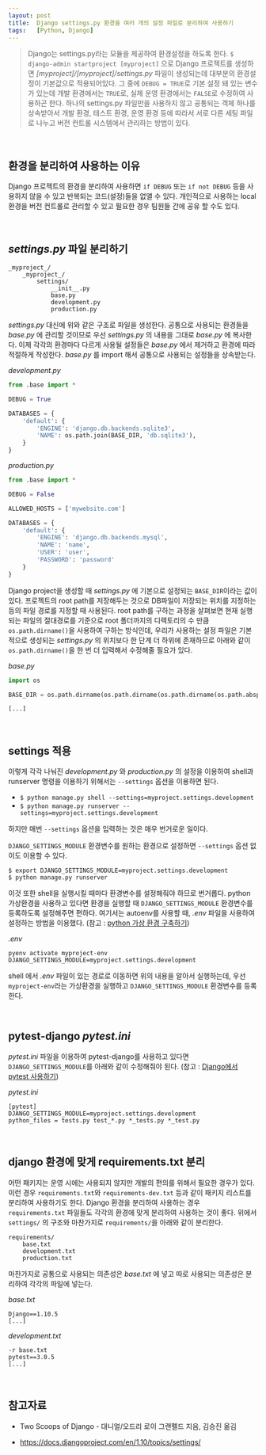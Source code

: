 ```yaml
---
layout: post
title:  Django settings.py 환경을 여러 개의 설정 파일로 분리하여 사용하기
tags:   [Python, Django]
---
```


> Django는 settings.py라는 모듈을 제공하여 환경설정을 하도록 한다. `$ django-admin startproject [myproject]` 으로 Django 프로젝트를 생성하면 _[myproject]/[myproject]/settings.py_ 파일이 생성되는데 대부분의 환경설정이 기본값으로 적용되어있다. 그 중에 `DEBUG = TRUE`로 기본 설정 돼 있는 변수가 있는데 개발 환경에서는 `TRUE`로, 실제 운영 환경에서는 `FALSE`로 수정하여 사용하곤 한다. 하나의 settings.py 파일만을 사용하지 않고 공통되는 객체 하나를 상속받아서 개발 환경, 테스트 환경, 운영 환경 등에 따라서 서로 다른 세팅 파일로 나누고 버전 컨트롤 시스템에서 관리하는 방법이 있다.  

<br/>  

## 환경을 분리하여 사용하는 이유  

Django 프로젝트의 환경을 분리하여 사용하면 `if DEBUG` 또는 `if not DEBUG` 등을 사용하지 않을 수 있고 반복되는 코드(설정)들을 없앨 수 있다. 개인적으로 사용하는 local 환경을 버전 컨트롤로 관리할 수 있고 필요한 경우 팀원들 간에 공유 할 수도 있다.   

<br/>  

## _settings.py_ 파일 분리하기  

```
_myproject_/
    _myproject_/
        settings/
            __init__.py
            base.py
            development.py
            production.py
```  

_settings.py_ 대신에 위와 같은 구조로 파일을 생성한다. 공통으로 사용되는 환경들을 _base.py_ 에 관리할 것이므로 우선 _settings.py_ 의 내용을 그대로 _base.py_ 에 복사한다. 이제 각각의 환경마다 다르게 사용될 설정들은 _base.py_ 에서 제거하고 환경에 따라 적절하게 작성한다. _base.py_ 를 import 해서 공통으로 사용되는 설정들을 상속받는다.  

_development.py_   

```python
from .base import *

DEBUG = True

DATABASES = {
    'default': {
        'ENGINE': 'django.db.backends.sqlite3',
        'NAME': os.path.join(BASE_DIR, 'db.sqlite3'),
    }
}
```  

_production.py_  

```python
from .base import *

DEBUG = False

ALLOWED_HOSTS = ['mywebsite.com']

DATABASES = {
    'default': {
        'ENGINE': 'django.db.backends.mysql',
        'NAME': 'name',
        'USER': 'user',
        'PASSWORD': 'password'
    }
}
```   

Django project을 생성할 때 _settings.py_ 에 기본으로 설정되는 `BASE_DIR`이라는 값이 있다. 프로젝트의 root path를 저장해두는 것으로 DB파일이 저장되는 위치를 지정하는 등의 파일 경로를 지정할 때 사용된다. root path를 구하는 과정을 살펴보면 현재 실행되는 파일의 절대경로를 기준으로 root 폴더까지의 디렉토리의 수 만큼 `os.path.dirname()`을 사용하여 구하는 방식인데, 우리가 사용하는 설정 파일은 기본적으로 생성되는 _settings.py_ 의 위치보다 한 단계 더 하위에 존재하므로 아래와 같이 `os.path.dirname()`을 한 번 더 입력해서 수정해줄 필요가 있다.  

_base.py_  

```python
import os

BASE_DIR = os.path.dirname(os.path.dirname(os.path.dirname(os.path.abspath(__file__))))

[...]
```  

<br/>  

## settings 적용  

이렇게 각각 나눠진 _development.py_ 와 _production.py_ 의 설정을 이용하여 shell과 runserver 명령을 이용하기 위해서는 `--settings` 옵션을 이용하면 된다.  

- `$ python manage.py shell --settings=myproject.settings.development`  
- `$ python manage.py runserver --settings=myproject.settings.development`  

하지만 매번 `--settings` 옵션을 입력하는 것은 매우 번거로운 일이다.  

`DJANGO_SETTINGS_MODULE` 환경변수를 원하는 환경으로 설정하면 `--settings` 옵션 없이도 이용할 수 있다.  

```
$ export DJANGO_SETTINGS_MODULE=myproject.settings.development
$ python manage.py runserver
```   

이것 또한 shell을 실행시킬 때마다 환경변수를 설정해줘야 하므로 번거롭다. python 가상환경을 사용하고 있다면 환경을 실행할 때 `DJANGO_SETTINGS_MODULE` 환경변수를 등록하도록 설정해주면 편하다. 여기서는 autoenv를 사용할 때, _.env_ 파일을 사용하여 설정하는 방법을 이용했다. (참고 : [python 가상 환경 구축하기](https://cjh5414.github.io/pytest-django-tutorial/))   

_.env_  

```
pyenv activate myproject-env
DJANGO_SETTINGS_MODULE=myproject.settings.development
```   

shell 에서 _.env_ 파일이 있는 경로로 이동하면 위의 내용을 알아서 실행하는데, 우선 `myproject-env`라는 가상환경을 실행하고 `DJANGO_SETTINGS_MODULE` 환경변수를 등록한다.  


<br/>  

## pytest-django _pytest.ini_  

_pytest.ini_ 파일을 이용하여 pytest-django를 사용하고 있다면 `DJANGO_SETTINGS_MODULE`를 아래와 같이 수정해줘야 된다. (참고 : [Django에서 pytest 사용하기](https://cjh5414.github.io/pytest-django-tutorial/))  

_pytest.ini_  

```
[pytest]
DJANGO_SETTINGS_MODULE=myproject.settings.development
python_files = tests.py test_*.py *_tests.py *_test.py
```   

<br/>  

## django 환경에 맞게 requirements.txt 분리

어떤 패키지는 운영 시에는 사용되지 않지만 개발의 편의를 위해서 필요한 경우가 있다. 이런 경우 `requirements.txt`와 `requirements-dev.txt` 등과 같이 패키지 리스트를 분리하여 사용하기도 한다. Django 환경을 분리하여 사용하는 경우 `requirements.txt` 파일들도 각각의 환경에 맞게 분리하여 사용하는 것이 좋다. 위에서 `settings/` 의 구조와 마찬가지로 `requirements/`을 아래와 같이 분리한다.   

```
requirements/
    base.txt
    development.txt
    production.txt
```  

마찬가지로 공통으로 사용되는 의존성은 _base.txt_ 에 넣고 따로 사용되는 의존성은 분리하여 각각의 파일에 넣는다.  

_base.txt_  

```
Django==1.10.5
[...]
```   

_development.txt_  

```
-r base.txt
pytest==3.0.5
[...]
```  

<br/>  

## 참고자료    

- Two Scoops of Django - 대니얼/오드리 로이 그랜펠드 지음, 김승진 옮김   

- <https://docs.djangoproject.com/en/1.10/topics/settings/>  
